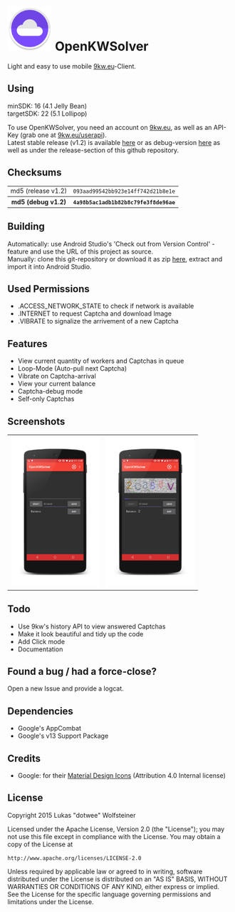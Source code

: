 <img width="100px" height="100px" src="Icon.png" />  OpenKWSolver
=================================================================

Light and easy to use mobile [9kw.eu](http://www.9kw.eu/)-Client.

Using
-----

minSDK: 16 (4.1 Jelly Bean)
<br>targetSDK: 22 (5.1 Lollipop)

To use OpenKWSolver, you need an account on [9kw.eu](http://www.9kw.eu/), as well as an API-Key (grab one at [9kw.eu/userapi](http://www.9kw.eu/userapi.html)).
<br>Latest stable release (v1.2) is available [here](https://github.com/dotWee/OpenKWSolver/blob/master/app-release.apk?raw=true) or as debug-version [here](https://github.com/dotWee/OpenKWSolver/blob/master/app-debug.apk?raw=true) as well as under the release-section of this github repository.

Checksums
---------

<table>
  <tr>
    <td>md5 (release v1.2)</td>
    <td><code>093aad99542bb923e14ff742d21b8e1e</code></td>
  </tr>
  
  <tr>
    <th>md5 (debug v1.2)</th>
    <th><code>4a98b5ac1adb1b82b8c79fe3f8de96ae</code></th>
  </tr>
</table>

Building
--------

Automatically: use Android Studio's 'Check out from Version Control' - feature and use the URL of this project as source. <br>
Manually: clone this git-repository or download it as zip [here](https://github.com/dotwee/OpenKWSolver/archive/master.zip), extract and import it into Android Studio.

Used Permissions
----------------

+ .ACCESS_NETWORK_STATE to check if network is available
+ .INTERNET to request Captcha and download Image
+ .VIBRATE to signalize the arrivement of a new Captcha

Features
--------

+ View current quantity of workers and Captchas in queue
+ Loop-Mode (Auto-pull next Captcha)
+ Vibrate on Captcha-arrival
+ View your current balance
+ Captcha-debug mode
+ Self-only Captchas

Screenshots
-----------

<table style="border: 0px;">
    <tr>
        <td><img width="200px" src="ScreenshotNormal.png" /></td>
        <td><img width="200px" src="ScreenshotWithCaptcha.png" /></td>
    </tr>
</table>

Todo
----

+ Use 9kw's history API to view answered Captchas
+ Make it look beautiful and tidy up the code
+ Add Click mode
+ Documentation

Found a bug / had a force-close?
--------------------------------

Open a new Issue and provide a logcat.

Dependencies
------------

+ Google's AppCombat
+ Google's v13 Support Package

Credits
-------

+ Google: for their [Material Design Icons](https://github.com/google/material-design-icons) (Attribution 4.0 Internal license)

License
-------

Copyright 2015 Lukas "dotwee" Wolfsteiner

Licensed under the Apache License, Version 2.0 (the "License");
you may not use this file except in compliance with the License.
You may obtain a copy of the License at

    http://www.apache.org/licenses/LICENSE-2.0

Unless required by applicable law or agreed to in writing, software
distributed under the License is distributed on an "AS IS" BASIS,
WITHOUT WARRANTIES OR CONDITIONS OF ANY KIND, either express or implied.
See the License for the specific language governing permissions and
limitations under the License.